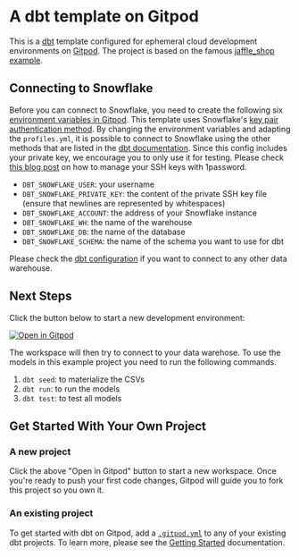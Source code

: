 # A dbt template on Gitpod

This is a [dbt](https://www.getdbt.com/) template configured for ephemeral cloud development environments on [Gitpod](https://www.gitpod.io/). The project is based on the famous [jaffle_shop example](https://github.com/dbt-labs/jaffle_shop/).

## Connecting to Snowflake

Before you can connect to Snowflake, you need to create the following six [environment variables in Gitpod](https://gitpod.io/user/variables). This template uses Snowflake's [key pair authentication method](https://docs.snowflake.com/en/user-guide/key-pair-auth). By changing the environment variables and adapting the `profiles.yml`, it is possible to connect to Snowflake using the other methods that are listed in the [dbt documentation](https://docs.getdbt.com/reference/warehouse-setups/snowflake-setup). Since this config includes your private key, we encourage you to only use it for testing. Please check [this blog post](https://www.gitpod.io/blog/signing-git-commits-on-gitpod-with-1-password) on how to manage your SSH keys with 1password.

- `DBT_SNOWFLAKE_USER`: your username
- `DBT_SNOWFLAKE_PRIVATE_KEY`: the content of the private SSH key file (ensure that newlines are represented by whitespaces)
- `DBT_SNOWFLAKE_ACCOUNT`: the address of your Snowflake instance
- `DBT_SNOWFLAKE_WH`: the name of the warehouse
- `DBT_SNOWFLAKE_DB`: the name of the database
- `DBT_SNOWFLAKE_SCHEMA`: the name of the schema you want to use for dbt

Please check the [dbt configuration](https://docs.getdbt.com/reference/profiles.yml) if you want to connect to any other data warehouse.

## Next Steps

Click the button below to start a new development environment:

[![Open in Gitpod](https://gitpod.io/button/open-in-gitpod.svg)](https://gitpod.io/#https://github.com/gitpod-samples/template-dbt-snowflake)

The workspace will then try to connect to your data warehose. To use the models in this example project you need to run the following commands.

1. `dbt seed`: to materialize the CSVs
2. `dbt run`: to run the models
3. `dbt test`: to test all models

## Get Started With Your Own Project

### A new project

Click the above "Open in Gitpod" button to start a new workspace. Once you're ready to push your first code changes, Gitpod will guide you to fork this project so you own it.

### An existing project

To get started with dbt on Gitpod, add a [`.gitpod.yml`](./.gitpod.yml) to any of your existing dbt projects. To learn more, please see the [Getting Started](https://www.gitpod.io/docs/getting-started) documentation.

